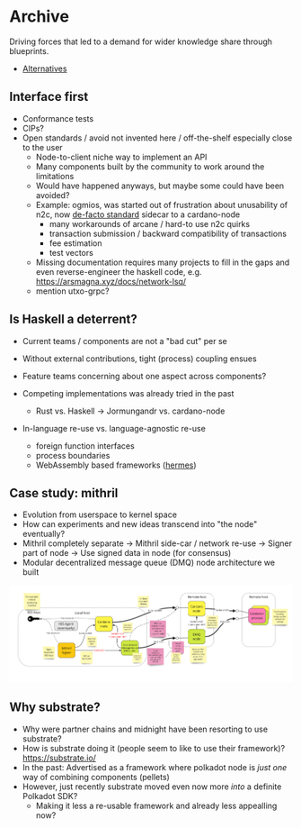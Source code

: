 # Archive

Driving forces that led to a demand for wider knowledge share through blueprints.

- [Alternatives](./alternatives.md)

## Interface first
- Conformance tests
- CIPs?
- Open standards / avoid not invented here / off-the-shelf especially close to the user
  - Node-to-client niche way to implement an API
  - Many components built by the community to work around the limitations
  - Would have happened anyways, but maybe some could have been avoided?
  - Example: ogmios, was started out of frustration about unusability of n2c, now [de-facto standard](https://ogmios.dev/faq/#are-there-any-projectscompanies-using-it) sidecar to a cardano-node
    - many workarounds of arcane / hard-to use n2c quirks 
    - transaction submission / backward compatibility of transactions
    - fee estimation
    - test vectors
  - Missing documentation requires many projects to fill in the gaps and even reverse-engineer the haskell code, e.g. https://arsmagna.xyz/docs/network-lsq/
  - mention utxo-grpc?

<!--
Which is a shame, because there is even a need for variants _within_ the Cardano network. For example: making the cardano ledger state available to other applications, so-called "indexers". The tricky thing with this is that there exists as many opinions in how that data should be made available as there are use cases and developers out there. Some prefer a `PostgreSQL` database ([DBSync](https://github.com/IntersectMBO/cardano-db-sync), [karp](https://github.com/dcSpark/carp)), while others fancy more light-weight `SQLite` ([kupo](https://github.com/CardanoSolutions/kupo)), or programmable filters ([scrolls](https://github.com/txpipe/scrolls)). (There are even more indexers and variants cropping up by the day)

With the `cardano-node` being architected (or at least communicated through this [prominent diagram](https://docs.cardano.org/about-cardano/explore-more/cardano-architecture/)) as that opaque, impenetratable component, the only option these ...

While there have been many indexers for all kinds of `DBSync` in particular is ..
-->

## Is Haskell a deterrent?

- Current teams / components are not a "bad cut" per se
- Without external contributions, tight (process) coupling ensues
- Feature teams concerning about one aspect across components?

- Competing implementations was already tried in the past
  - Rust vs. Haskell -> Jormungandr vs. cardano-node
  
- In-language re-use vs. language-agnostic re-use
  - foreign function interfaces
  - process boundaries
  - WebAssembly based frameworks ([hermes](https://github.com/input-output-hk/hermes))


## Case study: mithril

- Evolution from userspace to kernel space
- How can experiments and new ideas transcend into "the node" eventually?
- Mithril completely separate -> Mithril side-car / network re-use -> Signer part of node -> Use signed data in node (for consensus)
- Modular decentralized message queue (DMQ) node architecture we built

![](./mithril-dmq-architecture-2024-09-17.jpg)

## Why substrate?
- Why were partner chains and midnight have been resorting to use substrate?
- How is substrate doing it (people seem to like to use their framework)? https://substrate.io/
- In the past: Advertised as a framework where polkadot node is _just one_ way of combining components (pellets)
- However, just recently substrate moved even now more _into_ a definite Polkadot SDK?
  - Making it less a re-usable framework and already less appealling now?
